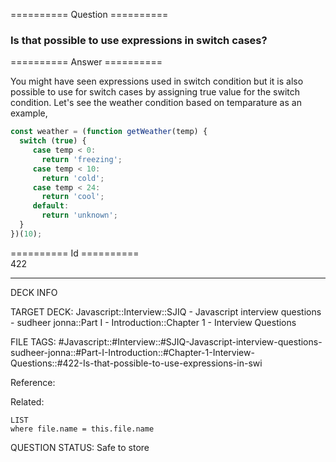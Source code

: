 ========== Question ==========  

### Is that possible to use expressions in switch cases?  

========== Answer ==========  

You might have seen expressions used in switch condition but it is also possible
to use for switch cases by assigning true value for the switch condition. Let's
see the weather condition based on temparature as an example,

```js
const weather = (function getWeather(temp) {
  switch (true) {
     case temp < 0:
       return 'freezing';
     case temp < 10:
       return 'cold';
     case temp < 24:
       return 'cool';
     default:
       return 'unknown';
  }
})(10);
```

========== Id ==========  
422

---

DECK INFO

TARGET DECK: Javascript::Interview::SJIQ - Javascript interview questions - sudheer jonna::Part I - Introduction::Chapter 1 - Interview Questions

FILE TAGS: #Javascript::#Interview::#SJIQ-Javascript-interview-questions-sudheer-jonna::#Part-I-Introduction::#Chapter-1-Interview-Questions::#422-Is-that-possible-to-use-expressions-in-swi

Reference:

Related:

```dataview
LIST
where file.name = this.file.name
```

QUESTION STATUS: Safe to store
